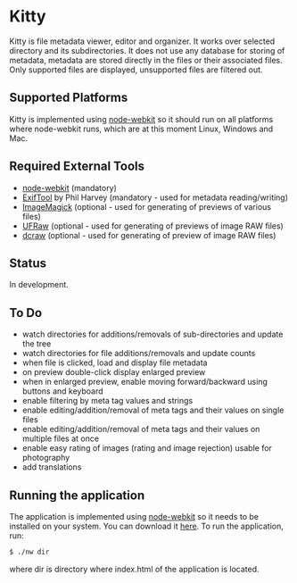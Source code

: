 # Kitty

Kitty is file metadata viewer, editor and organizer. It works over selected
directory and its subdirectories. It does not use any database for storing of
metadata, metadata are stored directly in the files or their associated files.
Only supported files are displayed, unsupported files are filtered out.

## Supported Platforms

Kitty is implemented using
[node-webkit](https://github.com/rogerwang/node-webkit) so it should run on all
platforms where node-webkit runs, which are at this moment Linux, Windows and
Mac.

## Required External Tools

* [node-webkit](https://github.com/rogerwang/node-webkit) (mandatory)
* [ExifTool](http://www.sno.phy.queensu.ca/~phil/exiftool/) by Phil Harvey
  (mandatory - used for metadata reading/writing)
* [ImageMagick](http://www.imagemagick.org/) (optional - used for generating of
  previews of various files)
* [UFRaw](http://ufraw.sourceforge.net/) (optional - used for generating of
  previews of image RAW files)
* [dcraw](http://www.cybercom.net/~dcoffin/dcraw/) (optional - used for
  generating of preview of image RAW files)

## Status

In development.

## To Do

* watch directories for additions/removals of sub-directories and update the
  tree
* watch directories for file additions/removals and update counts
* when file is clicked, load and display file metadata
* on preview double-click display enlarged preview
* when in enlarged preview, enable moving forward/backward using buttons and
  keyboard
* enable filtering by meta tag values and strings
* enable editing/addition/removal of meta tags and their values on single files
* enable editing/addition/removal of meta tags and their values on multiple
  files at once
* enable easy rating of images (rating and image rejection) usable for
  photography
* add translations

## Running the application

The application is implemented using [node-webkit](https://github.com/rogerwang/node-webkit)
so it needs to be installed on your system. You can download it
[here](https://github.com/rogerwang/node-webkit/blob/master/README.md#downloads).
To run the application, run:


````bash
$ ./nw dir
````

where dir is directory where index.html of the application is located.